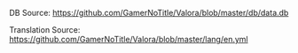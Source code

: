 DB Source: https://github.com/GamerNoTitle/Valora/blob/master/db/data.db

Translation Source: https://github.com/GamerNoTitle/Valora/blob/master/lang/en.yml
